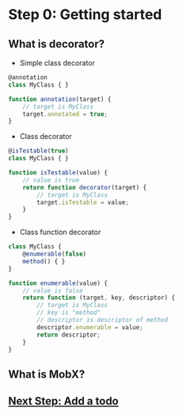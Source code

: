 # Step 0: Getting started

## What is decorator?

- Simple class decorator

```javascript
@annotation
class MyClass { }

function annotation(target) {
    // target is MyClass
    target.annotated = true;
}
```

- Class decorator

```javascript
@isTestable(true)
class MyClass { }

function isTestable(value) {
    // value is true
    return function decorator(target) {
        // target is MyClass
        target.isTestable = value;
    }
}
```

- Class function decorator

```javascript
class MyClass {
    @enumerable(false)
    method() { }
}

function enumerable(value) {
    // value is false
    return function (target, key, descriptor) {
        // target is MyClass
        // key is "method"
        // descriptor is descriptor of method
        descriptor.enumerable = value;
        return descriptor;
    }
}
```


## What is MobX?




## [Next Step: Add a todo](STEP_1.md)
